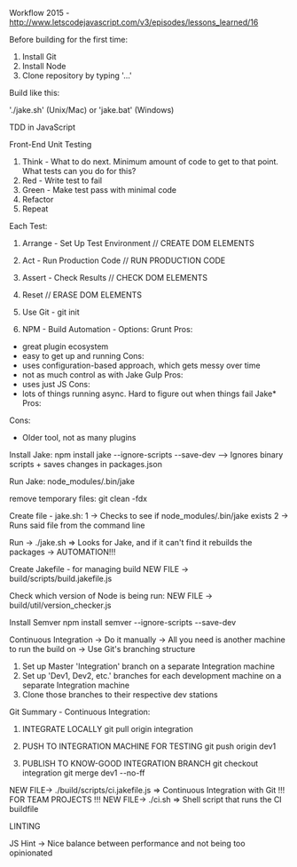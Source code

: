 Workflow 2015 - http://www.letscodejavascript.com/v3/episodes/lessons_learned/16

Before building for the first time:

1) Install Git
2) Install Node
3) Clone repository by typing '...'

Build like this:

'./jake.sh' (Unix/Mac) or 'jake.bat' (Windows)

TDD in JavaScript

Front-End Unit Testing

1. Think - What to do next. Minimum amount of code to get to that point. What tests can you do for this?
2. Red - Write test to fail
3. Green - Make test pass with minimal code
4. Refactor
5. Repeat

Each Test:

1) Arrange - Set Up Test Environment // CREATE DOM ELEMENTS
2) Act - Run Production Code // RUN PRODUCTION CODE
3) Assert - Check Results // CHECK DOM ELEMENTS
4) Reset // ERASE DOM ELEMENTS

1) Use Git - git init
2) NPM - Build Automation - Options:
Grunt 
Pros:
- great plugin ecosystem
- easy to get up and running
Cons:
- uses configuration-based approach, which gets messy over time
- not as much control as with Jake
Gulp
Pros:
- uses just JS
Cons:
- lots of things running async. Hard to figure out when things fail
Jake*
Pros:

Cons:
- Older tool, not as many plugins

Install Jake:
npm install jake --ignore-scripts --save-dev
--> Ignores binary scripts + saves changes in packages.json

Run Jake:
node_modules/.bin/jake

remove temporary files:
git clean -fdx

Create file - jake.sh:
1 -> Checks to see if node_modules/.bin/jake exists
2 -> Runs said file from the command line

Run -> ./jake.sh => Looks for Jake, and if it can't find it rebuilds the packages -> AUTOMATION!!!

Create Jakefile - for managing build
NEW FILE -> build/scripts/build.jakefile.js

Check which version of Node is being run:
NEW FILE -> build/util/version_checker.js

Install Semver
npm install semver --ignore-scripts --save-dev

Continuous Integration
-> Do it manually
-> All you need is another machine to run the build on
-> Use Git's branching structure

1) Set up Master 'Integration' branch on a separate Integration machine
2) Set up 'Dev1, Dev2, etc.' branches for each development machine on a separate Integration machine
3) Clone those branches to their respective dev stations

Git Summary - Continuous Integration:

1. INTEGRATE LOCALLY
  git pull origin integration

2. PUSH TO INTEGRATION MACHINE FOR TESTING
  git push origin dev1

3. PUBLISH TO KNOW-GOOD INTEGRATION BRANCH
  git checkout integration
  git merge dev1 --no-ff

NEW FILE-> ./build/scripts/ci.jakefile.js => Continuous Integration with Git !!! FOR TEAM PROJECTS !!!
NEW FILE-> ./ci.sh => Shell script that runs the CI buildfile

LINTING

JS Hint -> Nice balance between performance and not being too opinionated
